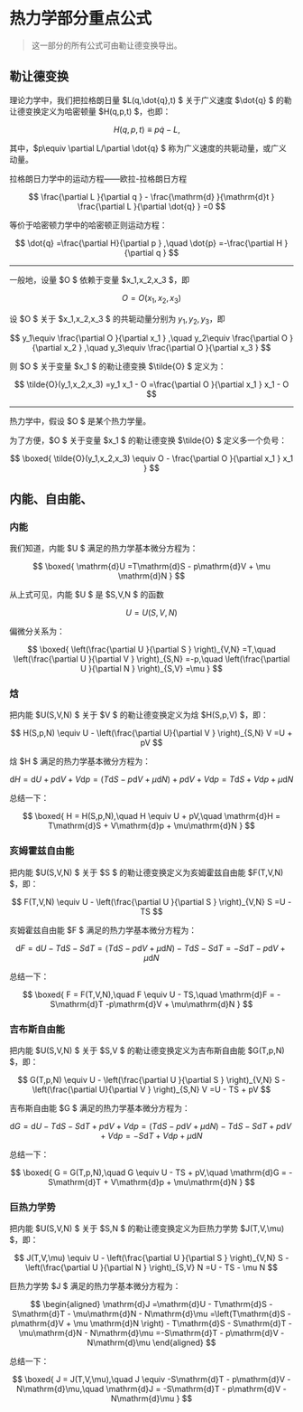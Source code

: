 # 热力学部分重点公式

> 这一部分的所有公式可由勒让德变换导出。

## 勒让德变换

理论力学中，我们把拉格朗日量 $L(q,\dot{q},t) $ 关于广义速度 $\dot{q} $ 的勒让德变换定义为哈密顿量 $H(q,p,t) $，也即：

$$
H(q,p,t)
\equiv p \dot{q} - L,\quad
$$

其中，$p\equiv \partial L/\partial \dot{q} $ 称为广义速度的共轭动量，或广义动量。

拉格朗日力学中的运动方程——欧拉-拉格朗日方程

$$
\frac{\partial L }{\partial q } - \frac{\mathrm{d} }{\mathrm{d}t } \frac{\partial L }{\partial \dot{q} } 
=0
$$

等价于哈密顿力学中的哈密顿正则运动方程：

$$
\dot{q}
=\frac{\partial H}{\partial p } ,\quad
\dot{p}
=-\frac{\partial H }{\partial q } 
$$

---

一般地，设量 $O $ 依赖于变量 $x_1,x_2,x_3 $，即

$$
O
=O(x_1,x_2,x_3)
$$

设 $O $ 关于 $x_1,x_2,x_3 $ 的共轭动量分别为 $y_1,y_2,y_3$，即

$$
y_1\equiv \frac{\partial O }{\partial x_1 } ,\quad
y_2\equiv \frac{\partial O }{\partial x_2 } ,\quad
y_3\equiv \frac{\partial O }{\partial x_3 }
$$

则 $O $ 关于变量 $x_1 $ 的勒让德变换 $\tilde{O} $ 定义为：

$$
\tilde{O}(y_1,x_2,x_3)
=y_1 x_1 - O
=\frac{\partial O }{\partial x_1 } x_1 - O
$$

---

热力学中，假设 $O $ 是某个热力学量。

为了方便，$O $ 关于变量 $x_1 $ 的勒让德变换 $\tilde{O} $ 定义多一个负号：

$$
\boxed{
\tilde{O}(y_1,x_2,x_3)
\equiv O - \frac{\partial O }{\partial x_1 } x_1
}
$$

## 内能、自由能、

### 内能

我们知道，内能 $U $ 满足的热力学基本微分方程为：

$$
\boxed{
\mathrm{d}U
=T\mathrm{d}S - p\mathrm{d}V + \mu \mathrm{d}N
}
$$

从上式可见，内能 $U $ 是 $S,V,N $ 的函数

$$
U=U(S,V,N)
$$

偏微分关系为：

$$
\boxed{
\left(\frac{\partial U }{\partial S }  \right)_{V,N}
=T,\quad
\left(\frac{\partial U }{\partial V }  \right)_{S,N}
=-p,\quad
\left(\frac{\partial U }{\partial N }  \right)_{S,V}
=\mu
}
$$

### 焓

把内能 $U(S,V,N) $ 关于 $V $ 的勒让德变换定义为焓 $H(S,p,V) $，即：

$$
H(S,p,N)
\equiv U - \left(\frac{\partial U}{\partial V } \right)_{S,N} V 
=U + pV
$$

焓 $H $ 满足的热力学基本微分方程为：

$$
\mathrm{d}H
=\mathrm{d}U + p\mathrm{d}V + V\mathrm{d}p
=\left(T\mathrm{d}S - p\mathrm{d}V + \mu \mathrm{d}N \right) + p\mathrm{d}V + V\mathrm{d}p
=T\mathrm{d}S + V\mathrm{d}p + \mu\mathrm{d}N
$$

总结一下：

$$
\boxed{
H = H(S,p,N),\quad
H \equiv U + pV,\quad
\mathrm{d}H = T\mathrm{d}S + V\mathrm{d}p + \mu\mathrm{d}N
}
$$

### 亥姆霍兹自由能

把内能 $U(S,V,N) $ 关于 $S $ 的勒让德变换定义为亥姆霍兹自由能 $F(T,V,N) $，即：

$$
F(T,V,N)
\equiv U - \left(\frac{\partial U }{\partial S }  \right)_{V,N} S
=U - TS
$$

亥姆霍兹自由能 $F $ 满足的热力学基本微分方程为：

$$
\mathrm{d}F
=\mathrm{d}U - T\mathrm{d}S - S\mathrm{d}T
=\left(T\mathrm{d}S - p\mathrm{d}V + \mu \mathrm{d}N \right) - T\mathrm{d}S - S\mathrm{d}T
=-S\mathrm{d}T -p\mathrm{d}V + \mu\mathrm{d}N
$$

总结一下：

$$
\boxed{
F = F(T,V,N),\quad
F \equiv U - TS,\quad
\mathrm{d}F = -S\mathrm{d}T -p\mathrm{d}V + \mu\mathrm{d}N
}
$$

### 吉布斯自由能

把内能 $U(S,V,N) $ 关于 $S,V $ 的勒让德变换定义为吉布斯自由能 $G(T,p,N) $，即：

$$
G(T,p,N)
\equiv U - \left(\frac{\partial U }{\partial S }  \right)_{V,N} S - \left(\frac{\partial U}{\partial V } \right)_{S,N} V 
=U - TS + pV
$$

吉布斯自由能 $G $ 满足的热力学基本微分方程为：

$$
\mathrm{d}G
=\mathrm{d}U - T\mathrm{d}S - S\mathrm{d}T + p\mathrm{d}V + V\mathrm{d}p
=\left(T\mathrm{d}S - p\mathrm{d}V + \mu \mathrm{d}N \right) - T\mathrm{d}S - S\mathrm{d}T + p\mathrm{d}V + V\mathrm{d}p
=-S\mathrm{d}T + V\mathrm{d}p + \mu\mathrm{d}N
$$

总结一下：

$$
\boxed{
G = G(T,p,N),\quad
G \equiv U - TS + pV,\quad
\mathrm{d}G = -S\mathrm{d}T + V\mathrm{d}p + \mu\mathrm{d}N
}
$$

### 巨热力学势

把内能 $U(S,V,N) $ 关于 $S,N $ 的勒让德变换定义为巨热力学势 $J(T,V,\mu) $，即：

$$
J(T,V,\mu)
\equiv U - \left(\frac{\partial U }{\partial S }  \right)_{V,N} S - \left(\frac{\partial U }{\partial N }  \right)_{S,V} N
=U - TS - \mu N
$$

巨热力学势 $J $ 满足的热力学基本微分方程为：

$$
\begin{aligned}
\mathrm{d}J
=\mathrm{d}U - T\mathrm{d}S - S\mathrm{d}T - \mu\mathrm{d}N - N\mathrm{d}\mu
=\left(T\mathrm{d}S - p\mathrm{d}V + \mu \mathrm{d}N \right) - T\mathrm{d}S - S\mathrm{d}T - \mu\mathrm{d}N - N\mathrm{d}\mu
=-S\mathrm{d}T - p\mathrm{d}V - N\mathrm{d}\mu
\end{aligned}
$$

总结一下：

$$
\boxed{
J = J(T,V,\mu),\quad
J \equiv -S\mathrm{d}T - p\mathrm{d}V - N\mathrm{d}\mu,\quad
\mathrm{d}J = -S\mathrm{d}T - p\mathrm{d}V - N\mathrm{d}\mu
}
$$